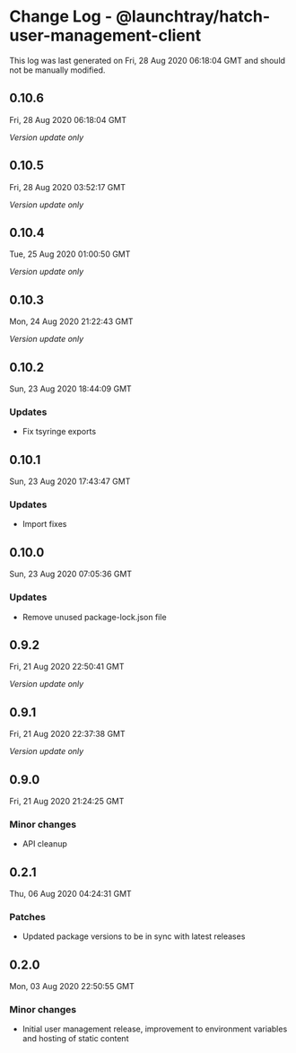# Change Log - @launchtray/hatch-user-management-client

This log was last generated on Fri, 28 Aug 2020 06:18:04 GMT and should not be manually modified.

## 0.10.6
Fri, 28 Aug 2020 06:18:04 GMT

*Version update only*

## 0.10.5
Fri, 28 Aug 2020 03:52:17 GMT

*Version update only*

## 0.10.4
Tue, 25 Aug 2020 01:00:50 GMT

*Version update only*

## 0.10.3
Mon, 24 Aug 2020 21:22:43 GMT

*Version update only*

## 0.10.2
Sun, 23 Aug 2020 18:44:09 GMT

### Updates

- Fix tsyringe exports

## 0.10.1
Sun, 23 Aug 2020 17:43:47 GMT

### Updates

- Import fixes

## 0.10.0
Sun, 23 Aug 2020 07:05:36 GMT

### Updates

- Remove unused package-lock.json file

## 0.9.2
Fri, 21 Aug 2020 22:50:41 GMT

*Version update only*

## 0.9.1
Fri, 21 Aug 2020 22:37:38 GMT

*Version update only*

## 0.9.0
Fri, 21 Aug 2020 21:24:25 GMT

### Minor changes

- API cleanup

## 0.2.1
Thu, 06 Aug 2020 04:24:31 GMT

### Patches

- Updated package versions to be in sync with latest releases

## 0.2.0
Mon, 03 Aug 2020 22:50:55 GMT

### Minor changes

- Initial user management release, improvement to environment variables and hosting of static content

